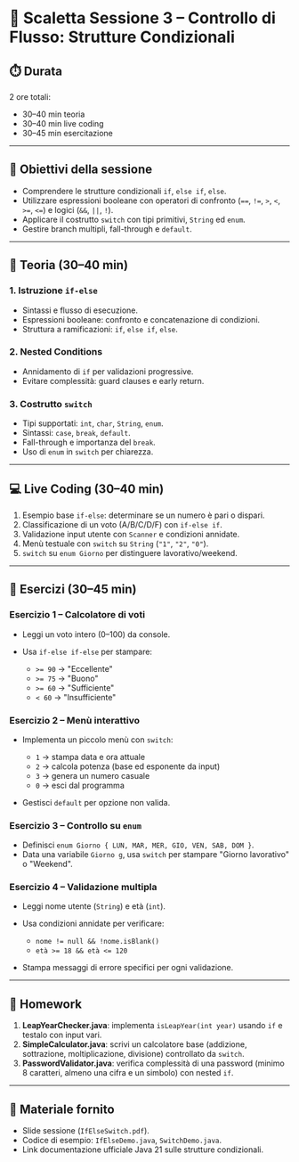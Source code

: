 # 📄 Scaletta Sessione 3 – Controllo di Flusso: Strutture Condizionali

## ⏱️ Durata

2 ore totali:

* 30–40 min teoria
* 30–40 min live coding
* 30–45 min esercitazione

---

## 🎯 Obiettivi della sessione

* Comprendere le strutture condizionali `if`, `else if`, `else`.
* Utilizzare espressioni booleane con operatori di confronto (`==`, `!=`, `>`, `<`, `>=`, `<=`) e logici (`&&`, `||`, `!`).
* Applicare il costrutto `switch` con tipi primitivi, `String` ed `enum`.
* Gestire branch multipli, fall-through e `default`.

---

## 🧠 Teoria (30–40 min)

### 1. Istruzione `if-else`

* Sintassi e flusso di esecuzione.
* Espressioni booleane: confronto e concatenazione di condizioni.
* Struttura a ramificazioni: `if`, `else if`, `else`.

### 2. Nested Conditions

* Annidamento di `if` per validazioni progressive.
* Evitare complessità: guard clauses e early return.

### 3. Costrutto `switch`

* Tipi supportati: `int`, `char`, `String`, `enum`.
* Sintassi: `case`, `break`, `default`.
* Fall-through e importanza del `break`.
* Uso di `enum` in `switch` per chiarezza.

---

## 💻 Live Coding (30–40 min)

1. Esempio base `if-else`: determinare se un numero è pari o dispari.
2. Classificazione di un voto (A/B/C/D/F) con `if-else if`.
3. Validazione input utente con `Scanner` e condizioni annidate.
4. Menù testuale con `switch` su `String` (`"1"`, `"2"`, `"0"`).
5. `switch` su `enum Giorno` per distinguere lavorativo/weekend.

---

## 🧪 Esercizi (30–45 min)

### Esercizio 1 – Calcolatore di voti

* Leggi un voto intero (0–100) da console.
* Usa `if-else if-else` per stampare:

    * `>= 90` → "Eccellente"
    * `>= 75` → "Buono"
    * `>= 60` → "Sufficiente"
    * `< 60` → "Insufficiente"

### Esercizio 2 – Menù interattivo

* Implementa un piccolo menù con `switch`:

    * `1` → stampa data e ora attuale
    * `2` → calcola potenza (base ed esponente da input)
    * `3` → genera un numero casuale
    * `0` → esci dal programma
* Gestisci `default` per opzione non valida.

### Esercizio 3 – Controllo su `enum`

* Definisci `enum Giorno { LUN, MAR, MER, GIO, VEN, SAB, DOM }`.
* Data una variabile `Giorno g`, usa `switch` per stampare "Giorno lavorativo" o "Weekend".

### Esercizio 4 – Validazione multipla

* Leggi nome utente (`String`) e età (`int`).
* Usa condizioni annidate per verificare:

    * `nome != null && !nome.isBlank()`
    * `età >= 18 && età <= 120`
* Stampa messaggi di errore specifici per ogni validazione.

---

## 📘 Homework

1. **LeapYearChecker.java**: implementa `isLeapYear(int year)` usando `if` e testalo con input vari.
2. **SimpleCalculator.java**: scrivi un calcolatore base (addizione, sottrazione, moltiplicazione, divisione) controllato da `switch`.
3. **PasswordValidator.java**: verifica complessità di una password (minimo 8 caratteri, almeno una cifra e un simbolo) con nested `if`.

---

## 📎 Materiale fornito

* Slide sessione (`IfElseSwitch.pdf`).
* Codice di esempio: `IfElseDemo.java`, `SwitchDemo.java`.
* Link documentazione ufficiale Java 21 sulle strutture condizionali.